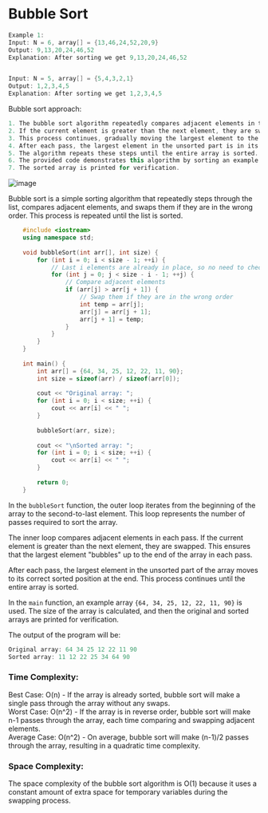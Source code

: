 # Bubble Sort

```cpp
Example 1:
Input: N = 6, array[] = {13,46,24,52,20,9}
Output: 9,13,20,24,46,52
Explanation: After sorting we get 9,13,20,24,46,52


Input: N = 5, array[] = {5,4,3,2,1}
Output: 1,2,3,4,5
Explanation: After sorting we get 1,2,3,4,5
```

Bubble sort approach:
```cpp
1. The bubble sort algorithm repeatedly compares adjacent elements in the array.
2. If the current element is greater than the next element, they are swapped.
3. This process continues, gradually moving the largest element to the end of the array in each pass.
4. After each pass, the largest element in the unsorted part is in its correct position.
5. The algorithm repeats these steps until the entire array is sorted.
6. The provided code demonstrates this algorithm by sorting an example array in ascending order.
7. The sorted array is printed for verification.
```

![image](https://github.com/shahbazalamjobs/Data-Structure-and-Algorithms/assets/125631878/d2d9a26d-d67c-4e20-a3b0-0c7e60d81392)


Bubble sort is a simple sorting algorithm that repeatedly steps through the list, compares adjacent elements, and swaps them if they are in the wrong order. This process is repeated until the list is sorted.

```cpp
    #include <iostream>
    using namespace std;
    
    void bubbleSort(int arr[], int size) {
        for (int i = 0; i < size - 1; ++i) {
            // Last i elements are already in place, so no need to check them
            for (int j = 0; j < size - i - 1; ++j) {
                // Compare adjacent elements
                if (arr[j] > arr[j + 1]) {
                    // Swap them if they are in the wrong order
                    int temp = arr[j];
                    arr[j] = arr[j + 1];
                    arr[j + 1] = temp;
                }
            }
        }
    }
    
    int main() {
        int arr[] = {64, 34, 25, 12, 22, 11, 90};
        int size = sizeof(arr) / sizeof(arr[0]);
    
        cout << "Original array: ";
        for (int i = 0; i < size; ++i) {
            cout << arr[i] << " ";
        }
    
        bubbleSort(arr, size);
    
        cout << "\nSorted array: ";
        for (int i = 0; i < size; ++i) {
            cout << arr[i] << " ";
        }
    
        return 0;
    }
```

In the `bubbleSort` function, the outer loop iterates from the beginning of the array to the second-to-last element. This loop represents the number of passes required to sort the array.

The inner loop compares adjacent elements in each pass. If the current element is greater than the next element, they are swapped. This ensures that the largest element "bubbles" up to the end of the array in each pass.

After each pass, the largest element in the unsorted part of the array moves to its correct sorted position at the end. This process continues until the entire array is sorted.

In the `main` function, an example array `{64, 34, 25, 12, 22, 11, 90}` is used. The size of the array is calculated, and then the original and sorted arrays are printed for verification.

The output of the program will be:
```cpp
Original array: 64 34 25 12 22 11 90
Sorted array: 11 12 22 25 34 64 90
```

### Time Complexity:
Best Case: O(n) - If the array is already sorted, bubble sort will make a single pass through the array without any swaps. <br>
Worst Case: O(n^2) - If the array is in reverse order, bubble sort will make n-1 passes through the array, each time comparing and swapping adjacent elements. <br>
Average Case: O(n^2) - On average, bubble sort will make (n-1)/2 passes through the array, resulting in a quadratic time complexity. <br>

### Space Complexity:
The space complexity of the bubble sort algorithm is O(1) because it uses a constant amount of extra space for temporary variables during the swapping process.

